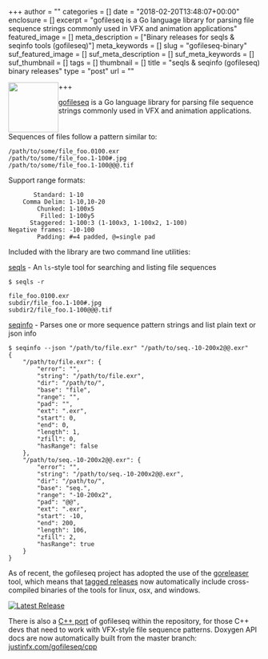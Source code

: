 +++
author = ""
categories = []
date = "2018-02-20T13:48:07+00:00"
enclosure = []
excerpt = "gofileseq is a Go language library for parsing file sequence strings commonly used in VFX and animation applications"
featured_image = []
meta_description = ["Binary releases for seqls & seqinfo tools (gofileseq)"]
meta_keywords = []
slug = "gofileseq-binary"
suf_featured_image = []
suf_meta_description = []
suf_meta_keywords = []
suf_thumbnail = []
tags = []
thumbnail = []
title = "seqls & seqinfo (gofileseq) binary releases"
type = "post"
url = ""

+++
<img src="https://assets-cdn.github.com/images/modules/logos_page/GitHub-Mark.png" style="width:100px; float:left;">

[gofileseq](https://github.com/justinfx/gofileseq "gofileseq") is a Go language library for parsing file sequence strings commonly used in VFX and animation applications. 

<p style="clear:both">

Sequences of files follow a pattern similar to:

    /path/to/some/file_foo.0100.exr
    /path/to/some/file_foo.1-100#.jpg
    /path/to/some/file_foo.1-100@@@.tif

Support range formats:

           Standard: 1-10
        Comma Delim: 1-10,10-20
            Chunked: 1-100x5
             Filled: 1-100y5
          Staggered: 1-100:3 (1-100x3, 1-100x2, 1-100)
    Negative frames: -10-100
            Padding: #=4 padded, @=single pad

Included with the library are two command line utilities:

[seqls](https://github.com/justinfx/gofileseq/tree/master/cmd/seqls) - An `ls`-style tool for searching and listing file sequences

    $ seqls -r 
    
    file_foo.0100.exr
    subdir/file_foo.1-100#.jpg
    subdir2/file_foo.1-100@@@.tif

[seqinfo](https://github.com/justinfx/gofileseq/tree/master/cmd/seqinfo) - Parses one or more sequence pattern strings and list plain text or json info

    $ seqinfo --json "/path/to/file.exr" "/path/to/seq.-10-200x2@@.exr"
    {
        "/path/to/file.exr": {
            "error": "",
            "string": "/path/to/file.exr",
            "dir": "/path/to/",
            "base": "file",
            "range": "",
            "pad": "",
            "ext": ".exr",
            "start": 0,
            "end": 0,
            "length": 1,
            "zfill": 0,
            "hasRange": false
        },
        "/path/to/seq.-10-200x2@@.exr": {
            "error": "",
            "string": "/path/to/seq.-10-200x2@@.exr",
            "dir": "/path/to/",
            "base": "seq.",
            "range": "-10-200x2",
            "pad": "@@",
            "ext": ".exr",
            "start": -10,
            "end": 200,
            "length": 106,
            "zfill": 2,
            "hasRange": true
        }
    }

As of recent, the gofileseq project has adopted the use of the [goreleaser](https://goreleaser.com/) tool, which means that [tagged releases](https://github.com/justinfx/gofileseq/releases) now automatically include cross-compiled binaries of the tools for linux, osx, and windows.

[![Latest Release](https://badge.fury.io/go/github.com%2Fjustinfx%2Fgofileseq.svg)](https://github.com/justinfx/gofileseq/releases)

There is also a [C++ port](https://github.com/justinfx/gofileseq/tree/master/cpp-port "C++ port") of gofileseq within the repository, for those C++ devs that need to work with VFX-style file sequence patterns.  Doxygen API docs are now automatically built from the master branch: [justinfx.com/gofileseq/cpp](http://justinfx.com/gofileseq/cpp)